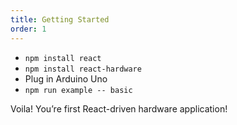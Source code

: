 ```yaml
---
title: Getting Started
order: 1
---
```


* `npm install react`
* `npm install react-hardware`
* Plug in Arduino Uno
* `npm run example -- basic`

Voila! You’re first React-driven hardware application!

